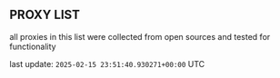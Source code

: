 ## PROXY LIST

all proxies in this list were collected from open sources and tested for functionality

last update: `2025-02-15 23:51:40.930271+00:00` UTC